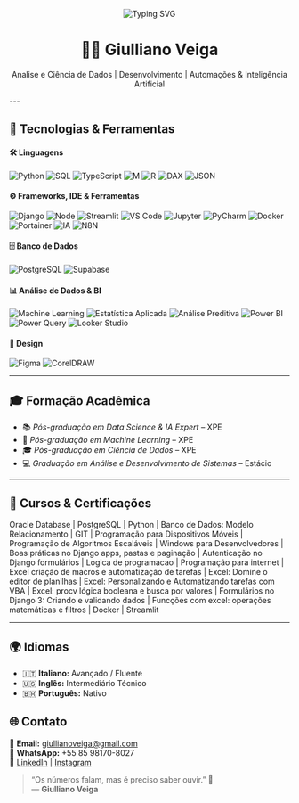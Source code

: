 <p align="center">
  <img src="https://readme-typing-svg.demolab.com?font=Fira+Code&pause=1000&color=22D3EE&center=true&vCenter=true&width=435&lines=Ol%C3%A1%2C+sou+o+Giulliano+Veiga;Ci%C3%AAncia+de+Dados+%7C+IA+%7C+Automa%C3%A7%C3%B5es" alt="Typing SVG" />
</p>

<h1 align="center">👨‍💻 Giulliano Veiga</h1>
<p align="center">
Analise e Ciência de Dados | Desenvolvimento | Automações & Inteligência Artificial
</p>
---

## 🚀 Tecnologias & Ferramentas

#### 🛠️ Linguagens
![Python](https://img.shields.io/badge/Python-336791?style=for-the-badge&logo=python&logoColor=white)
![SQL](https://img.shields.io/badge/SQL-336791?style=for-the-badge&logo=postgresql&logoColor=white)
![TypeScript](https://img.shields.io/badge/TypeScript-336791?style=for-the-badge&logo=typescript&logoColor=black)
![M](https://img.shields.io/badge/M-336791?style=for-the-badge&logo=microsoft&logoColor=white)
![R](https://img.shields.io/badge/R-336791?style=for-the-badge&logo=r&logoColor=white)
![DAX](https://img.shields.io/badge/DAX-336791?style=for-the-badge&logo=powerbi&logoColor=black)
![JSON](https://img.shields.io/badge/JSON-336791?style=for-the-badge&logo=json&logoColor=white)

#### ⚙️ Frameworks, IDE & Ferramentas
![Django](https://img.shields.io/badge/Django-336791?style=for-the-badge&logo=django&logoColor=white)
![Node](https://img.shields.io/badge/Node-336791?style=for-the-badge&logo=node&logoColor=white)
![Streamlit](https://img.shields.io/badge/Streamlit-336791?style=for-the-badge&logo=Streamlit&logoColor=white)
![VS Code](https://img.shields.io/badge/VSCode-336791?style=for-the-badge&logo=visualstudiocode&logoColor=white)
![Jupyter](https://img.shields.io/badge/Jupyter-336791?style=for-the-badge&logo=jupyter&logoColor=white)
![PyCharm](https://img.shields.io/badge/PyCharm-336791?style=for-the-badge&logo=pycharm&logoColor=white)
![Docker](https://img.shields.io/badge/Docker-336791?style=for-the-badge&logo=docker&logoColor=white)
![Portainer](https://img.shields.io/badge/Portainer-336791?style=for-the-badge&logo=portainer&logoColor=white)
![IA](https://img.shields.io/badge/IA-336791?style=for-the-badge&logo=openai&logoColor=white)
![N8N](https://img.shields.io/badge/N8N-336791?style=for-the-badge&logo=n8n&logoColor=white)

#### 🗄️ Banco de Dados
![PostgreSQL](https://img.shields.io/badge/PostgreSQL-336791?style=for-the-badge&logo=postgresql&logoColor=white)
![Supabase](https://img.shields.io/badge/Supabase-336791?style=for-the-badge&logo=supabase&logoColor=white)

#### 📊 Análise de Dados & BI
![Machine Learning](https://img.shields.io/badge/Machine%20Learning-336791?style=for-the-badge&logo=tensorflow&logoColor=white)
![Estatística Aplicada](https://img.shields.io/badge/Estatística-336791?style=for-the-badge&logo=apachespark&logoColor=white)
![Análise Preditiva](https://img.shields.io/badge/Análise%20Preditiva-336791?style=for-the-badge&logo=scikitlearn&logoColor=white)
![Power BI](https://img.shields.io/badge/Power%20BI-336791?style=for-the-badge&logo=powerbi&logoColor=black)
![Power Query](https://img.shields.io/badge/Power%20Query-336791?style=for-the-badge&logo=microsoft&logoColor=white)
![Looker Studio](https://img.shields.io/badge/Looker%20Studio-336791?style=for-the-badge&logo=looker&logoColor=white)

#### 🎨 Design
![Figma](https://img.shields.io/badge/Figma-336791?style=for-the-badge&logo=figma&logoColor=white)
![CorelDRAW](https://img.shields.io/badge/CorelDRAW-336791?style=for-the-badge&logo=coreldraw&logoColor=white)

---

## 🎓 Formação Acadêmica

- 📚 *Pós-graduação em Data Science & IA Expert* – XPE 
- 🤖 *Pós-graduação em Machine Learning* – XPE  
- 🎓 *Pós-graduação em Ciência de Dados* – XPE  
- 💻 *Graduação em Análise e Desenvolvimento de Sistemas* – Estácio

---

## 📘 Cursos & Certificações

Oracle Database | PostgreSQL | Python | Banco de Dados: Modelo Relacionamento | GIT | Programação para Dispositivos Móveis | Programação de Algoritmos Escaláveis | Windows para Desenvolvedores | Boas práticas no Django apps, pastas e paginação | Autenticação no Django formulários | Logica de programacao | Programação para internet | Excel criação de macros e automatização de tarefas | Excel: Domine o editor de planilhas | Excel: Personalizando e Automatizando tarefas com VBA | Excel: procv lógica booleana e busca por valores | Formulários no Django 3: Criando e validando dados | Funcções com excel: operações matemáticas e filtros | Docker | Streamlit

---

## 🌍 Idiomas

- 🇮🇹 **Italiano:** Avançado / Fluente  
- 🇺🇸 **Inglês:** Intermediário Técnico  
- 🇧🇷 **Português:** Nativo

## 🌐 Contato


  📧 **Email:** giullianoveiga@gmail.com  
  📱 **WhatsApp:** +55 85 98170-8027  
  🔗 [LinkedIn](https://www.linkedin.com/in/giulliano-veiga) | [Instagram](https://www.instagram.com/giullianoveiga)

> “Os números falam, mas é preciso saber ouvir.” 🚀  
> — **Giulliano Veiga**
